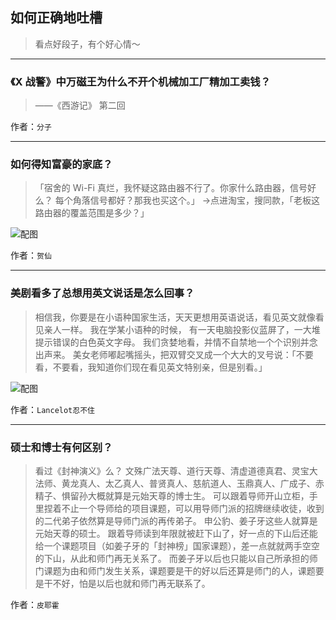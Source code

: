 ## 如何正确地吐槽

> 看点好段子，有个好心情～


 
---

### 《X 战警》中万磁王为什么不开个机械加工厂精加工卖钱？

> ——《西游记》 第二回


作者：`分子`

---

### 如何得知富豪的家底？

> 「宿舍的 Wi-Fi 真烂，我怀疑这路由器不行了。你家什么路由器，信号好么？
> 每个角落信号都好？那我也买这个。」
> →点进淘宝，搜同款，「老板这路由器的覆盖范围是多少？」



![配图](http://pic3.zhimg.com/70/v2-59363817babce77336da2ee4bc9cc162_b.jpg)


作者：`贺仙`

---

### 美剧看多了总想用英文说话是怎么回事？

> 相信我，你要是在小语种国家生活，天天更想用英语说话，看见英文就像看见亲人一样。
> 我在学某小语种的时候，
> 有一天电脑投影仪蓝屏了，一大堆提示错误的白色英文字母。
> 我们贪婪地看，并情不自禁地一个个识别并念出声来。
> 美女老师嘟起嘴摇头，把双臂交叉成一个大大的叉号说：「不要看，不要看，我知道你们现在看见英文特别亲，但是别看。」



![配图](http://pic2.zhimg.com/70/v2-bd6b5a69bdb5278c14dc0cdff7aa2a45_b.jpg)


作者：`Lancelot忍不住`

---

### 硕士和博士有何区别？

> 看过《封神演义》么？
> 文殊广法天尊、道行天尊、清虚道德真君、灵宝大法师、黄龙真人、太乙真人、普贤真人、慈航道人、玉鼎真人、广成子、赤精子、惧留孙大概就算是元始天尊的博士生。
> 可以跟着导师开山立柜，手里捏着不止一个导师给的项目课题，可以用导师门派的招牌继续收徒，收到的二代弟子依然算是导师门派的再传弟子。
> 申公豹、姜子牙这些人就算是元始天尊的硕士。
> 跟着导师读到年限就被赶下山了，好一点的下山后还能给一个课题项目（如姜子牙的「封神榜」国家课题），差一点就就两手空空的下山，从此和师门再无关系了。
> 而姜子牙以后也只能以自己所承担的师门课题为由和师门发生关系，课题要是干的好以后还算是师门的人，课题要是干不好，怕是以后也就和师门再无联系了。


作者：`皮耶霍`